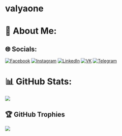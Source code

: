 # valyaone
# 💫 About Me:
<!-- iOS developer working on developing functionality and the design of the apps using technologies available to deliver best results of the required features.<br>Try to provide the end user Apps with an enhanced performance using experience through quality designs optimized for lots of screen sizes.<br>I always aim to maintain a long term relationship with my clients. whether you've lost your original developer, need additional resources, or want a brand new app, I can step in and take over wherever you need.
-->


## 🌐 Socials:
[![Facebook](https://img.shields.io/badge/Facebook-%231877F2.svg?logo=Facebook&logoColor=white)](https://www.facebook.com/valentin.aleshnovskiy/) [![Instagram](https://img.shields.io/badge/Instagram-%23E4405F.svg?logo=Instagram&logoColor=white)](https://instagram.com/valyaone) [![LinkedIn](https://img.shields.io/badge/LinkedIn-%230077B5.svg?logo=linkedin&logoColor=white)](https://www.linkedin.com/in/valentin-aleshnovskiy-2462211a5/) [![VK](https://img.shields.io/badge/VK-%230077FF.svg?logo=VK&logoColor=white)](https://vk.com/valyaone) [![Telegram](https://img.shields.io/badge/Telegram-%2326A5E4.svg?logo=Telegram&logoColor=white)](https://t.me/valya_one) 

<!-- # 💻 Tech Stack:
![C++](https://img.shields.io/badge/c++-%2300599C.svg?style=for-the-badge&logo=c%2B%2B&logoColor=white) ![Swift](https://img.shields.io/badge/swift-F54A2A?style=for-the-badge&logo=swift&logoColor=white) ![.Net](https://img.shields.io/badge/.NET-5C2D91?style=for-the-badge&logo=.net&logoColor=white) ![Flutter](https://img.shields.io/badge/Flutter-%2302569B.svg?style=for-the-badge&logo=Flutter&logoColor=white) ![MicrosoftSQLServer](https://img.shields.io/badge/Microsoft%20SQL%20Sever-CC2927?style=for-the-badge&logo=microsoft%20sql%20server&logoColor=white) ![Apache](https://img.shields.io/badge/apache-%23D42029.svg?style=for-the-badge&logo=apache&logoColor=white) ![Jira](https://img.shields.io/badge/jira-%230A0FFF.svg?style=for-the-badge&logo=jira&logoColor=white) ![ElasticSearch](https://img.shields.io/badge/-ElasticSearch-005571?style=for-the-badge&logo=elasticsearch) ![Docker](https://img.shields.io/badge/docker-%230db7ed.svg?style=for-the-badge&logo=docker&logoColor=white)
-->
# 📊 GitHub Stats:
![](https://github-readme-streak-stats.herokuapp.com/?user=valyaone&theme=gruvbox&hide_border=false)<br/>
<!--\username=valyaone&theme=gruvbox&hide_border=false&include_all_commits=false&count_private=true&layout=compact)
-->

## 🏆 GitHub Trophies
![](https://github-profile-trophy.vercel.app/?username=valyaone&theme=gruvbox&no-frame=false&no-bg=true&margin-w=4)

<!--
**valyaone/valyaone** is a ✨ _special_ ✨ repository because its `README.md` (this file) appears on your GitHub profile.

Here are some ideas to get you started:

- 🔭 I’m currently working on ...
- 🌱 I’m currently learning ...
- 👯 I’m looking to collaborate on ...
- 🤔 I’m looking for help with ...
- 💬 Ask me about ...
- 📫 How to reach me: ...
- 😄 Pronouns: ...
- ⚡ Fun fact: ...
-->
